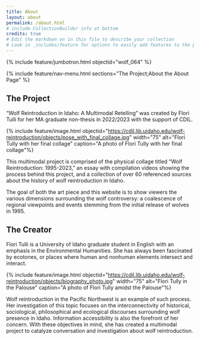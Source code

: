 ```yaml
---
title: About
layout: about
permalink: /about.html
# include CollectionBuilder info at bottom
credits: true
# Edit the markdown on in this file to describe your collection
# Look in _includes/feature for options to easily add features to the page
---
```


{% include feature/jumbotron.html objectid="wolf_064" %} 

{% include feature/nav-menu.html sections="The Project;About the About Page" %}

## The Project

“Wolf Reintroduction in Idaho: A Multimodal Retelling” was created by Flori Tulli for her MA graduate non-thesis in 2022/2023 with the support of CDIL. 

{% include feature/image.html objectid="https://cdil.lib.uidaho.edu/wolf-reintroduction/objects/pose_with_final_collage.jpg" width="75" alt="Flori Tully with her final collage" caption="A photo of Flori Tully with her final collage"%}

This multimodal project is comprised of the physical collage titled “Wolf Reintroduction: 1995-2023,” an essay with compilation videos showing the process behind this project, and a collection of over 60 referenced sources about the history of wolf reintroduction in Idaho. 

The goal of both the art piece and this website is to show viewers the various dimensions surrounding the wolf controversy: a coalescence of regional viewpoints and events stemming from the initial release of wolves in 1995. 

## The Creator

Flori Tulli is a University of Idaho graduate student in English with an emphasis in the Environmental Humanities. She has always been fascinated by ecotones, or places where human and nonhuman elements intersect and interact. 

{% include feature/image.html objectid="https://cdil.lib.uidaho.edu/wolf-reintroduction/objects/biography_photo.jpg" width="75" alt="Flori Tully in the Palouse" caption="A photo of Flori Tully amidst the Palouse"%}

Wolf reintroduction in the Pacific Northwest is an example of such process. Her investigation of this topic focuses on the interconnectivity of historical, sociological, philosophical and ecological discourses surrounding wolf presence in Idaho. Information accessibility is also the forefront of her concern. With these objectives in mind, she has created a multimodal project to catalyze conversation and investigation about wolf reintroduction. 